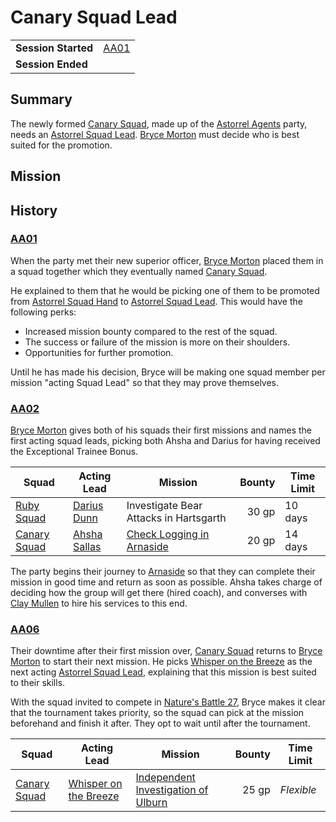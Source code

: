 # Canary Squad Lead

|||
| --- | --- |
| **Session Started** | [AA01](../sessions/AA01.md) | storyline.2
| **Session Ended** | |

## Summary

The newly formed [Canary Squad](../organisations/astorrel/squads/canary-squad.md), made up of the [Astorrel Agents](../campaigns/astorrel-agents.md) party, needs an [Astorrel Squad Lead](../organisations/astorrel/ranks/astorrel-squad-lead.md). [Bryce Morton](../characters/bryce-morton.md) must decide who is best suited for the promotion.

## Mission

## History

### [AA01](../sessions/AA01.md)

When the party met their new superior officer, [Bryce Morton](../characters/bryce-morton.md) placed them in a squad together which they eventually named [Canary Squad](../organisations/astorrel/squads/canary-squad.md).

He explained to them that he would be picking one of them to be promoted from [Astorrel Squad Hand](../organisations/astorrel/ranks/astorrel-squad-hand.md) to [Astorrel Squad Lead](../organisations/astorrel/ranks/astorrel-squad-lead.md). This would have the following perks:

- Increased mission bounty compared to the rest of the squad.
- The success or failure of the mission is more on their shoulders.
- Opportunities for further promotion.

Until he has made his decision, Bryce will be making one squad member per mission "acting Squad Lead" so that they may prove themselves.

### [AA02](../sessions/AA02.md)

[Bryce Morton](../characters/bryce-morton.md) gives both of his squads their first missions and names the first acting squad leads, picking both Ahsha and Darius for having received the Exceptional Trainee Bonus.

| Squad | Acting Lead | Mission | Bounty | Time Limit |
| --- | --- | --- | ---:| --- |
| [Ruby Squad](../organisations/astorrel/squads/ruby-squad.md) | [Darius Dunn](../characters/darius-dunn.md) | Investigate Bear Attacks in Hartsgarth | 30 gp | 10 days |
| [Canary Squad](../organisations/astorrel/squads/canary-squad.md) | [Ahsha Sallas](../characters/ahsha-sallas.md) | [Check Logging in Arnaside](ended/check-logging-in-arnaside.md) | 20 gp | 14 days |

The party begins their journey to [Arnaside](../places/villages/arnaside.md) so that they can complete their mission in good time and return as soon as possible. Ahsha takes charge of deciding how the group will get there (hired coach), and converses with [Clay Mullen](../characters/clay-mullen.md) to hire his services to this end.

### [AA06](../sessions/AA06.md)

Their downtime after their first mission over, [Canary Squad](../organisations/astorrel/squads/canary-squad.md) returns to [Bryce Morton](../characters/bryce-morton.md) to start their next mission. He picks [Whisper on the Breeze](../characters/whisper-on-the-breeze.md) as the next acting [Astorrel Squad Lead](../organisations/astorrel/ranks/astorrel-squad-lead.md), explaining that this mission is best suited to their skills.

With the squad invited to compete in [Nature's Battle 27](natures-battle-27.md), Bryce makes it clear that the tournament takes priority, so the squad can pick at the mission beforehand and finish it after. They opt to wait until after the tournament.

| Squad | Acting Lead | Mission | Bounty | Time Limit |
| --- | --- | --- | ---:| --- |
| [Canary Squad](../organisations/astorrel/squads/canary-squad.md) | [Whisper on the Breeze](../characters/whisper-on-the-breeze.md) | [Independent Investigation of Ulburn](independent-investigation-of-ulburn.md) | 25 gp | *Flexible* |
